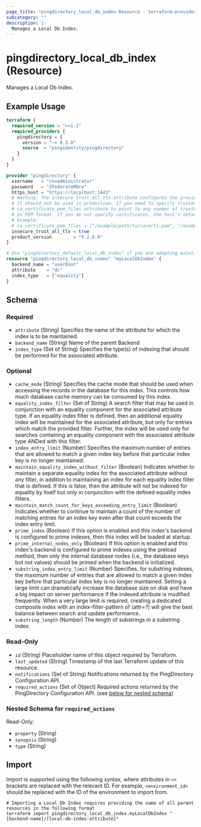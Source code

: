 ```yaml
---
page_title: "pingdirectory_local_db_index Resource - terraform-provider-pingdirectory"
subcategory: ""
description: |-
  Manages a Local Db Index.
---
```


# pingdirectory_local_db_index (Resource)

Manages a Local Db Index.

## Example Usage

```terraform
terraform {
  required_version = ">=1.1"
  required_providers {
    pingdirectory = {
      version = "~> 0.3.0"
      source  = "pingidentity/pingdirectory"
    }
  }
}

provider "pingdirectory" {
  username   = "cn=administrator"
  password   = "2FederateM0re"
  https_host = "https://localhost:1443"
  # Warning: The insecure_trust_all_tls attribute configures the provider to trust any certificate presented by the PingDirectory server.
  # It should not be used in production. If you need to specify trusted CA certificates, use the
  # ca_certificate_pem_files attribute to point to any number of trusted CA certificate files
  # in PEM format. If you do not specify certificates, the host's default root CA set will be used.
  # Example:
  # ca_certificate_pem_files = ["/example/path/to/cacert1.pem", "/example/path/to/cacert2.pem"]
  insecure_trust_all_tls = true
  product_version        = "9.2.0.0"
}

# Use "pingdirectory_default_local_db_index" if you are adopting existing configuration from the PingDirectory server into Terraform
resource "pingdirectory_local_db_index" "myLocalDbIndex" {
  backend_name = "userRoot"
  attribute    = "dc"
  index_type   = ["equality"]
}
```

<!-- schema generated by tfplugindocs -->
## Schema

### Required

- `attribute` (String) Specifies the name of the attribute for which the index is to be maintained.
- `backend_name` (String) Name of the parent Backend
- `index_type` (Set of String) Specifies the type(s) of indexing that should be performed for the associated attribute.

### Optional

- `cache_mode` (String) Specifies the cache mode that should be used when accessing the records in the database for this index. This controls how much database cache memory can be consumed by this index.
- `equality_index_filter` (Set of String) A search filter that may be used in conjunction with an equality component for the associated attribute type. If an equality index filter is defined, then an additional equality index will be maintained for the associated attribute, but only for entries which match the provided filter. Further, the index will be used only for searches containing an equality component with the associated attribute type ANDed with this filter.
- `index_entry_limit` (Number) Specifies the maximum number of entries that are allowed to match a given index key before that particular index key is no longer maintained.
- `maintain_equality_index_without_filter` (Boolean) Indicates whether to maintain a separate equality index for the associated attribute without any filter, in addition to maintaining an index for each equality index filter that is defined. If this is false, then the attribute will not be indexed for equality by itself but only in conjunction with the defined equality index filters.
- `maintain_match_count_for_keys_exceeding_entry_limit` (Boolean) Indicates whether to continue to maintain a count of the number of matching entries for an index key even after that count exceeds the index entry limit.
- `prime_index` (Boolean) If this option is enabled and this index's backend is configured to prime indexes, then this index will be loaded at startup.
- `prime_internal_nodes_only` (Boolean) If this option is enabled and this index's backend is configured to prime indexes using the preload method, then only the internal database nodes (i.e., the database keys but not values) should be primed when the backend is initialized.
- `substring_index_entry_limit` (Number) Specifies, for substring indexes, the maximum number of entries that are allowed to match a given index key before that particular index key is no longer maintained. Setting a large limit can dramatically increase the database size on disk and have a big impact on server performance if the indexed attribute is modified frequently. When a very large limit is required, creating a dedicated composite index with an index-filter-pattern of (attr=*?*) will give the best balance between search and update performance.
- `substring_length` (Number) The length of substrings in a substring index.

### Read-Only

- `id` (String) Placeholder name of this object required by Terraform.
- `last_updated` (String) Timestamp of the last Terraform update of this resource.
- `notifications` (Set of String) Notifications returned by the PingDirectory Configuration API.
- `required_actions` (Set of Object) Required actions returned by the PingDirectory Configuration API. (see [below for nested schema](#nestedatt--required_actions))

<a id="nestedatt--required_actions"></a>
### Nested Schema for `required_actions`

Read-Only:

- `property` (String)
- `synopsis` (String)
- `type` (String)

## Import

Import is supported using the following syntax, where attributes in `<>` brackets are replaced with the relevant ID.  For example, `<environment_id>` should be replaced with the ID of the environment to import from.

```shell
# Importing a Local Db Index requires providing the name of all parent resources in the following format
terraform import pingdirectory_local_db_index.myLocalDbIndex "[backend-name]/[local-db-index-attribute]"
```